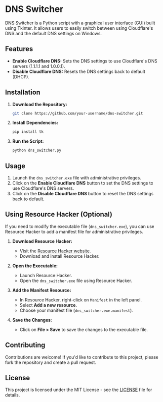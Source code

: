 # DNS Switcher

DNS Switcher is a Python script with a graphical user interface (GUI) built using Tkinter. It allows users to easily switch between using Cloudflare's DNS and the default DNS settings on Windows.

## Features

- **Enable Cloudflare DNS:** Sets the DNS settings to use Cloudflare's DNS servers (1.1.1.1 and 1.0.0.1).
- **Disable Cloudflare DNS:** Resets the DNS settings back to default (DHCP).

## Installation

1. **Download the Repository:**
   ```sh
   git clone https://github.com/your-username/dns-switcher.git
   ```

2. **Install Dependencies:**
   ```sh
   pip install tk
   ```

3. **Run the Script:**
   ```sh
   python dns_switcher.py
   ```

## Usage

1. Launch the `dns_switcher.exe` file with administrative privileges.
2. Click on the **Enable Cloudflare DNS** button to set the DNS settings to use Cloudflare's DNS servers.
3. Click on the **Disable Cloudflare DNS** button to reset the DNS settings back to default.

## Using Resource Hacker (Optional)

If you need to modify the executable file (`dns_switcher.exe`), you can use Resource Hacker to add a manifest file for administrative privileges.

1. **Download Resource Hacker:**
   - Visit the [Resource Hacker website](http://www.angusj.com/resourcehacker/).
   - Download and install Resource Hacker.

2. **Open the Executable:**
   - Launch Resource Hacker.
   - Open the `dns_switcher.exe` file using Resource Hacker.

3. **Add the Manifest Resource:**
   - In Resource Hacker, right-click on `Manifest` in the left panel.
   - Select **Add a new resource**.
   - Choose your manifest file (`dns_switcher.exe.manifest`).

4. **Save the Changes:**
   - Click on **File > Save** to save the changes to the executable file.

## Contributing

Contributions are welcome! If you'd like to contribute to this project, please fork the repository and create a pull request. 

## License

This project is licensed under the MIT License - see the [LICENSE](LICENSE) file for details.
